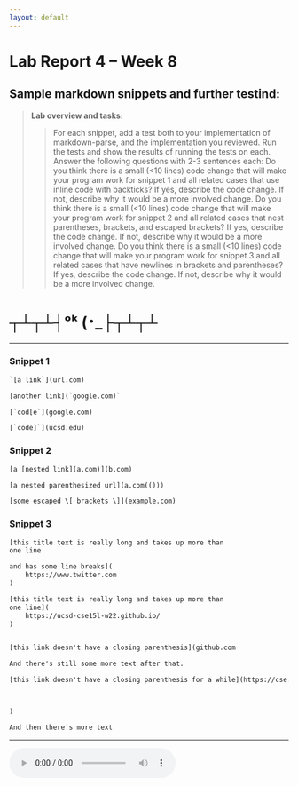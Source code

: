 ```yaml
---
layout: default
---
```


# Lab Report 4 – Week 8
## Sample markdown snippets and further testind:

> **Lab overview and tasks:**
>>For each snippet, add a test both to your implementation of markdown-parse, and the implementation you reviewed. Run the tests and show the results of running the tests on each.
Answer the following questions with 2-3 sentences each:
Do you think there is a small (<10 lines) code change that will make your program work for snippet 1 and all related cases that use inline code with backticks? If yes, describe the code change. If not, describe why it would be a more involved change.
Do you think there is a small (<10 lines) code change that will make your program work for snippet 2 and all related cases that nest parentheses, brackets, and escaped brackets? If yes, describe the code change. If not, describe why it would be a more involved change.
Do you think there is a small (<10 lines) code change that will make your program work for snippet 3 and all related cases that have newlines in brackets and parentheses? If yes, describe the code change. If not, describe why it would be a more involved change.

# ┬┴┬┴┤ᵒᵏ (･_├┬┴┬┴
***

### Snippet 1
```html
`[a link`](url.com)

[another link](`google.com)`

[`cod[e`](google.com)

[`code]`](ucsd.edu)
```

### Snippet 2
```html
[a [nested link](a.com)](b.com)

[a nested parenthesized url](a.com(()))

[some escaped \[ brackets \]](example.com)
```

### Snippet 3
```html
[this title text is really long and takes up more than 
one line

and has some line breaks](
    https://www.twitter.com
)

[this title text is really long and takes up more than 
one line](
    https://ucsd-cse15l-w22.github.io/
)


[this link doesn't have a closing parenthesis](github.com

And there's still some more text after that.

[this link doesn't have a closing parenthesis for a while](https://cse.ucsd.edu/



)

And then there's more text
```


***
<audio preload="metadata" controls loop autoplay>
  <source src="assets\images\Tower of Lahja - Ninja Gaiden II_ The Dark Sword of Chaos (128 kbps).mp3" type="audio/mpeg">
Your browser does not support the audio element.
</audio>